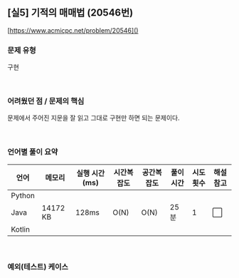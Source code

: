 ## [실5] 기적의 매매법 (20546번)

[https://www.acmicpc.net/problem/20546]()

### 문제 유형

구현

<br>

### 어려웠던 점 / 문제의 핵심

문제에서 주어진 지문을 잘 읽고 그대로 구현만 하면 되는 문제이다.

<br>

### 언어별 풀이 요약

| 언어   | 메모리   | 실행 시간(ms) | 시간복잡도 | 공간복잡도 | 풀이 시간 | 시도 횟수 | 해설 참고            |
| ------ | -------- | ------------- | ---------- | ---------- | --------- | --------- | -------------------- |
| Python |          |               |            |            |           |           |                      |
| Java   | 14172 KB | 128ms         | O(N)       | O(N)       | 25분      | 1         | :white_large_square: |
| Kotlin |          |               |            |            |           |           |                      |

<br>

### 예외(테스트) 케이스

```
```

